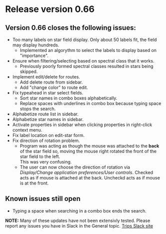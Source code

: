 # Release version 0.66

## Version 0.66 closes the following issues:

- Too many labels on star field display. Only about 50 labels fit, the field may display hundreds.
  - Implemented an algorythm to select the labels to display based on "importance".
- Ensure when filtering/selecting based on spectral class that it works.
  - Previously poorly formed spectral classes resulted in stars being skipped.
- Implement edit/delete for routes.
  - Add delete route from sidebar.
  - Add "change color" to route edit.
- Fix typeahead in star select fields.
  - Sort star names in combo boxes alphabetically.
  - Replace spaces with underlines in combo box because typing space stops the search.
- Alphabetize route list in sidebar.
- Alphabetize star names in sidebar.
- Activate properties in sidebar when clicking properties in right-click context menu.
- Fix label location on edit-star form.
- Fix direction of rotation problem.
  - Program was acting as though the mouse was attached to the **back** of the star field so, moving the mouse right rotated the front of the star field to the left.  
    This was very confusing.
  - The user can now choose the direction of rotation via *Display/Change application preferences/User controls*. Checked acts as if mouse is attached at the back. Uncheckd acts as if mouse is at the front.

## Known issues still open

- Typing a space when searching in a combo box ends the search. 

**NOTE:** Many of these updates have not been extensivly tested. Please report any issues you have in Slack in the General topic. [Trips Slack site](tripsheadquarters.slack.com)
